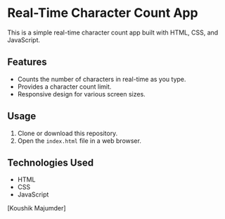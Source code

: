 # Real-Time Character Count App

This is a simple real-time character count app built with HTML, CSS, and JavaScript.

## Features

- Counts the number of characters in real-time as you type.
- Provides a character count limit.
- Responsive design for various screen sizes.

## Usage

1. Clone or download this repository.
2. Open the `index.html` file in a web browser.
## Technologies Used

- HTML
- CSS
- JavaScript


[Koushik Majumder]



